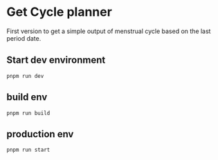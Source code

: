 # Get Cycle planner

First version to get a simple output of menstrual cycle based on the last period date.

## Start dev environment

```
pnpm run dev
```

## build env

```
pnpm run build
```

## production env

```
pnpm run start
```